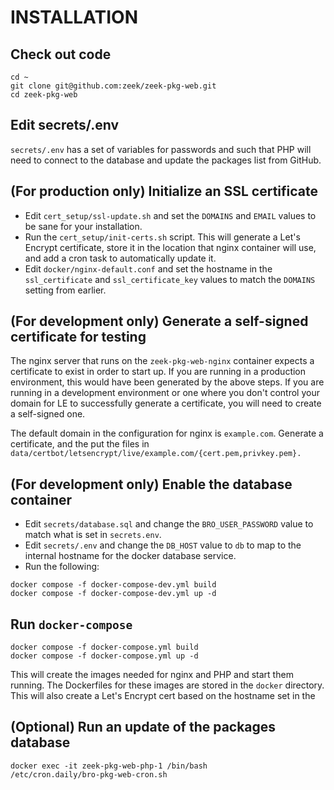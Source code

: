 # INSTALLATION

## Check out code

```
cd ~
git clone git@github.com:zeek/zeek-pkg-web.git
cd zeek-pkg-web
```

## Edit secrets/.env

`secrets/.env` has a set of variables for passwords and such that PHP will need
to connect to the database and update the packages list from GitHub.

## (For production only) Initialize an SSL certificate

- Edit `cert_setup/ssl-update.sh` and set the `DOMAINS` and `EMAIL` values to
  be sane for your installation.
- Run the `cert_setup/init-certs.sh` script. This will generate a Let's Encrypt
  certificate, store it in the location that nginx container will use, and add
  a cron task to automatically update it.
- Edit `docker/nginx-default.conf` and set the hostname in the `ssl_certificate`
  and `ssl_certificate_key` values to match the `DOMAINS` setting from earlier.

## (For development only) Generate a self-signed certificate for testing

The nginx server that runs on the `zeek-pkg-web-nginx` container expects a certificate to
exist in order to start up. If you are running in a production environment, this would
have been generated by the above steps. If you are running in a development environment or
one where you don't control your domain for LE to successfully generate a certificate, you
will need to create a self-signed one.

The default domain in the configuration for nginx is `example.com`. Generate a
certificate, and the put the files in
`data/certbot/letsencrypt/live/example.com/{cert.pem,privkey.pem}.`

## (For development only) Enable the database container

- Edit `secrets/database.sql` and change the `BRO_USER_PASSWORD` value to match
  what is set in `secrets.env`.
- Edit `secrets/.env` and change the `DB_HOST` value to `db` to map to the
  internal hostname for the docker database service.
- Run the following:

```
docker compose -f docker-compose-dev.yml build
docker compose -f docker-compose-dev.yml up -d
```

## Run `docker-compose`

```
docker compose -f docker-compose.yml build
docker compose -f docker-compose.yml up -d
```

This will create the images needed for nginx and PHP and start them running. The
Dockerfiles for these images are stored in the `docker` directory. This will
also create a Let's Encrypt cert based on the hostname set in the

## (Optional) Run an update of the packages database

```
docker exec -it zeek-pkg-web-php-1 /bin/bash
/etc/cron.daily/bro-pkg-web-cron.sh
```
